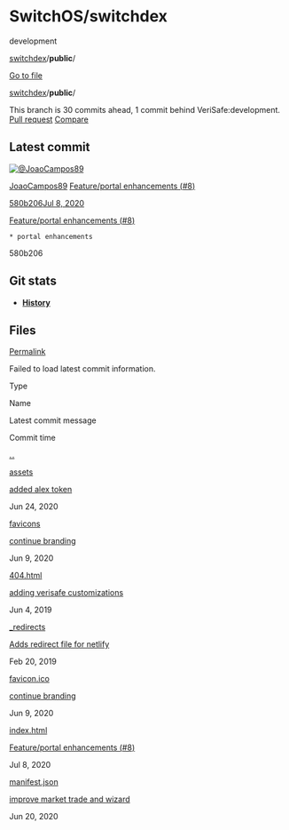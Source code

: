 # SwitchOS/switchdex

development

[switchdex]()/**public**/

 [Go to file](../../find/switchos-switchdex.md)

[switchdex]()/**public**/

 This branch is 30 commits ahead, 1 commit behind VeriSafe:development. [Pull request](../../pull/new/build-software-better-together.md) [Compare](../../verisafe-veridex.md)

## Latest commit

 [![@JoaoCampos89](https://avatars3.githubusercontent.com/u/8621730?s=60&u=c33d20eddf0510a380bb2807ffa57831a47b9fc1&v=4)](https://github.com/JoaoCampos89)

[JoaoCampos89](../../switchos-switchdex-9.md) [Feature/portal enhancements \(](../../commit/feature-portal-enhancements-8-580b206.md)[\#8](../../pull/feature-portal-enhancements-by-joaocampos89-pull-request-8.md)[\)](../../commit/feature-portal-enhancements-8-580b206.md)

[580b206](../../commit/feature-portal-enhancements-8-580b206.md)[Jul 8, 2020](../../commit/feature-portal-enhancements-8-580b206.md)

[Feature/portal enhancements \(](../../commit/feature-portal-enhancements-8-580b206.md)[\#8](../../pull/feature-portal-enhancements-by-joaocampos89-pull-request-8.md)[\)](../../commit/feature-portal-enhancements-8-580b206.md)

```text
* portal enhancements
```

580b206

## Git stats

*  [ **History**](https://github.com/SwitchOS/switchdex/commits/development/public)

## Files <a id="files"></a>

[Permalink](https://github.com/SwitchOS/switchdex/tree/5f6d07edb0c8dcd49f28236357e7b7d50694c2bb/public)

 Failed to load latest commit information.

Type

Name

Latest commit message

Commit time

 [. .]()

[assets](https://github.com/SwitchOS/switchdex/tree/development/public/assets)

 [added alex token](https://github.com/SwitchOS/switchdex/commit/7802227a6a961847c31da0be5b84dc85873e81be)

Jun 24, 2020

[favicons](https://github.com/SwitchOS/switchdex/tree/development/public/favicons)

 [continue branding](https://github.com/SwitchOS/switchdex/commit/784abe2f684d5299d665980b8aa24df1b8a01724)

Jun 9, 2020

[404.html](https://github.com/SwitchOS/switchdex/blob/development/public/404.html)

 [adding verisafe customizations](https://github.com/SwitchOS/switchdex/commit/1ca498fe923452d1794a581eaf140e6b57a36be7)

Jun 4, 2019

[\_redirects](https://github.com/SwitchOS/switchdex/blob/development/public/_redirects)

 [Adds redirect file for netlify](https://github.com/SwitchOS/switchdex/commit/0393e61ccfaad1dbcdb82a955991cb0be7f89d13)

Feb 20, 2019

[favicon.ico](https://github.com/SwitchOS/switchdex/blob/development/public/favicon.ico)

 [continue branding](https://github.com/SwitchOS/switchdex/commit/784abe2f684d5299d665980b8aa24df1b8a01724)

Jun 9, 2020

[index.html](https://github.com/SwitchOS/switchdex/blob/development/public/index.html)

 [Feature/portal enhancements \(](../../commit/feature-portal-enhancements-8-580b206.md)[\#8](../../pull/feature-portal-enhancements-by-joaocampos89-pull-request-8.md)[\)](../../commit/feature-portal-enhancements-8-580b206.md)

Jul 8, 2020

[manifest.json](https://github.com/SwitchOS/switchdex/blob/development/public/manifest.json)

 [improve market trade and wizard](https://github.com/SwitchOS/switchdex/commit/518bd2a3a32dc4ead560e91d265c3ff96d40f99e)

Jun 20, 2020

